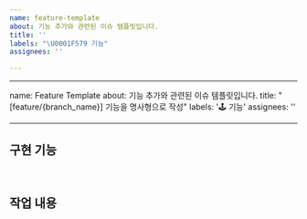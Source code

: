 ```yaml
---
name: feature-template
about: 기능 추가와 관련된 이슈 템플릿입니다.
title: ''
labels: "\U0001F579 기능"
assignees: ''

---
```


---
name: Feature Template
about: 기능 추가와 관련된 이슈 템플릿입니다.
title: "[feature/{branch_name}] 기능을 명사형으로 작성"
labels: '🕹 기능'
assignees: ''

---

## 구현 기능

<br/>

## 작업 내용

<br/>
